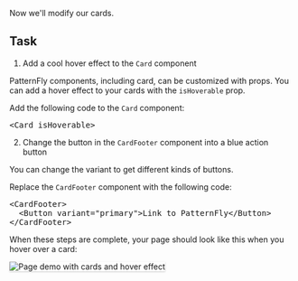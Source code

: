 Now we'll modify our cards.

## Task

1) Add a cool hover effect to the `Card` component

PatternFly components, including card, can be customized with props. You can add a hover effect to your cards with the `isHoverable` prop.

Add the following code to the `Card` component:

<pre class="file" data-target="clipboard">
&lt;Card isHoverable&gt;
</pre>


2) Change the button in the `CardFooter` component into a blue action button

You can change the variant to get different kinds of buttons.

Replace the `CardFooter` component with the following code:

<pre class="file" data-target="clipboard">
&lt;CardFooter&gt;
  &lt;Button variant="primary"&gt;Link to PatternFly&lt;/Button&gt;
&lt;/CardFooter&gt;
</pre>

When these steps are complete, your page should look like this when you hover over a card:

<img src="module-2/assets/step3.png" alt="Page demo with cards and hover effect" style="box-shadow: rgba(3, 3, 3, 0.2) 0px 1.25px 2.5px 0px;" />

